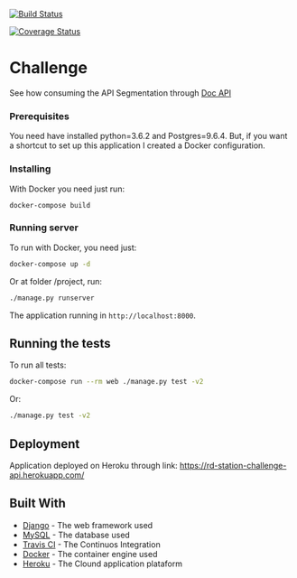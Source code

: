 [![Build Status](https://travis-ci.org/gabriel-lima/api-segmentation.svg?branch=master)](https://travis-ci.org/gabriel-lima/api-segmentation)

[![Coverage Status](https://coveralls.io/repos/github/gabriel-lima/api-segmentation/badge.svg?branch=master)](https://coveralls.io/github/gabriel-lima/api-segmentation?branch=master)

# Challenge

See how consuming the API Segmentation through [Doc API](DOCS.md) 

### Prerequisites

You need have installed python=3.6.2 and Postgres=9.6.4. But, if you want a shortcut to set up this application I created a Docker configuration.

### Installing

With Docker you need just run:

```
docker-compose build
```

### Running server

To run with Docker, you need just:
```bash
docker-compose up -d
```

Or at folder /project, run:
```bash
./manage.py runserver
```

The application running in `http://localhost:8000`.

## Running the tests

To run all tests:
```bash
docker-compose run --rm web ./manage.py test -v2
```

Or:
```bash
./manage.py test -v2
```

## Deployment

Application deployed on Heroku through link: https://rd-station-challenge-api.herokuapp.com/

## Built With

* [Django](https://www.djangoproject.com/) - The web framework used
* [MySQL](https://www.mysql.com/) - The database used
* [Travis CI](https://travis-ci.org/) - The Continuos Integration
* [Docker](https://www.docker.com/) - The container engine used
* [Heroku](https://www.heroku.com/) - The Clound application plataform
